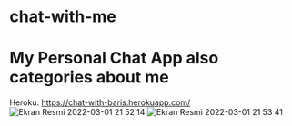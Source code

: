 # chat-with-me
# My Personal Chat App also categories about me
Heroku:
https://chat-with-baris.herokuapp.com/
![Ekran Resmi 2022-03-01 21 52 14](https://user-images.githubusercontent.com/50153950/156230732-bdbc50c6-a910-41df-85e5-689db343fd38.png)
![Ekran Resmi 2022-03-01 21 53 41](https://user-images.githubusercontent.com/50153950/156230911-c19e8dc4-a879-4897-b2a3-07c0ae994b62.png)
